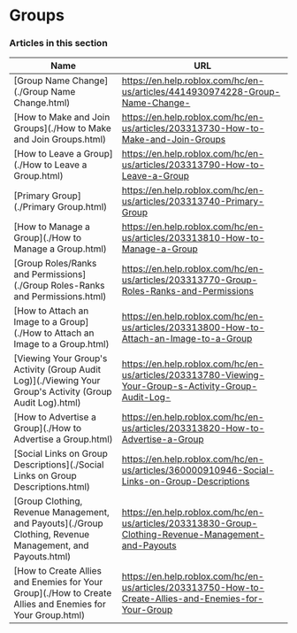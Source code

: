 # Groups  
### Articles in this section
Name|URL
-|-
[Group Name Change](./Group Name Change.html) |https://en.help.roblox.com/hc/en-us/articles/4414930974228-Group-Name-Change-
[How to Make and Join Groups](./How to Make and Join Groups.html) |https://en.help.roblox.com/hc/en-us/articles/203313730-How-to-Make-and-Join-Groups
[How to Leave a Group](./How to Leave a Group.html) |https://en.help.roblox.com/hc/en-us/articles/203313790-How-to-Leave-a-Group
[Primary Group](./Primary Group.html) |https://en.help.roblox.com/hc/en-us/articles/203313740-Primary-Group
[How to Manage a Group](./How to Manage a Group.html) |https://en.help.roblox.com/hc/en-us/articles/203313810-How-to-Manage-a-Group
[Group Roles/Ranks and Permissions](./Group Roles-Ranks and Permissions.html) |https://en.help.roblox.com/hc/en-us/articles/203313770-Group-Roles-Ranks-and-Permissions
[How to Attach an Image to a Group](./How to Attach an Image to a Group.html) |https://en.help.roblox.com/hc/en-us/articles/203313800-How-to-Attach-an-Image-to-a-Group
[Viewing Your Group's Activity (Group Audit Log)](./Viewing Your Group's Activity (Group Audit Log).html) |https://en.help.roblox.com/hc/en-us/articles/203313780-Viewing-Your-Group-s-Activity-Group-Audit-Log-
[How to Advertise a Group](./How to Advertise a Group.html) |https://en.help.roblox.com/hc/en-us/articles/203313820-How-to-Advertise-a-Group
[Social Links on Group Descriptions](./Social Links on Group Descriptions.html) |https://en.help.roblox.com/hc/en-us/articles/360000910946-Social-Links-on-Group-Descriptions
[Group Clothing, Revenue Management, and Payouts](./Group Clothing, Revenue Management, and Payouts.html) |https://en.help.roblox.com/hc/en-us/articles/203313830-Group-Clothing-Revenue-Management-and-Payouts
[How to Create Allies and Enemies for Your Group](./How to Create Allies and Enemies for Your Group.html) |https://en.help.roblox.com/hc/en-us/articles/203313750-How-to-Create-Allies-and-Enemies-for-Your-Group